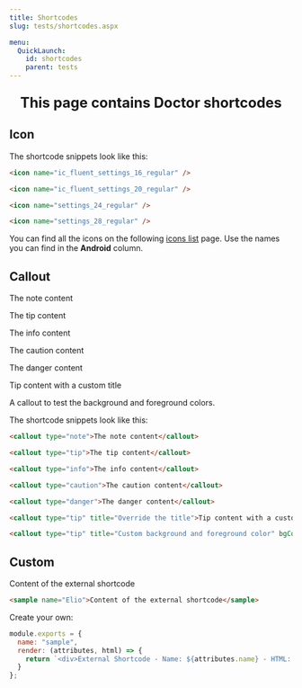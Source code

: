 ```yaml
---
title: Shortcodes
slug: tests/shortcodes.aspx

menu:
  QuickLaunch:
    id: shortcodes
    parent: tests
---
```



<p style="text-align:center;font-weight:bold;font-size:25px">This page contains Doctor shortcodes</p>

## Icon

<icon name="ic_fluent_settings_16_regular" />

<icon name="ic_fluent_settings_20_regular" />

<icon name="settings_24_regular" />

<icon name="settings_28_regular" />

The shortcode snippets look like this:

```html
<icon name="ic_fluent_settings_16_regular" />

<icon name="ic_fluent_settings_20_regular" />

<icon name="settings_24_regular" />

<icon name="settings_28_regular" />
```

<callout type="note">You can find all the icons on the following [icons list](https://github.com/microsoft/fluentui-system-icons/blob/master/icons.md) page. Use the names you can find in the **Android** column.</callout>

## Callout

<callout type="note">The note content</callout>

<callout type="tip">The tip content</callout>

<callout type="info">The info content</callout>

<callout type="caution">The caution content</callout>

<callout type="danger">The danger content</callout>

<callout type="tip" title="Override the title">Tip content with a custom title</callout>

<callout type="tip" title="Custom background and foreground color" bgColor="#462749" fgColor="#FDECEF">A callout to test the background and foreground colors.</callout>

The shortcode snippets look like this:

```html
<callout type="note">The note content</callout>

<callout type="tip">The tip content</callout>

<callout type="info">The info content</callout>

<callout type="caution">The caution content</callout>

<callout type="danger">The danger content</callout>

<callout type="tip" title="Override the title">Tip content with a custom title</callout>

<callout type="tip" title="Custom background and foreground color" bgColor="#462749" fgColor="#FDECEF">A callout to test the background and foreground colors.</callout>
```

## Custom

<sample name="Elio">Content of the external shortcode</sample>

```html
<sample name="Elio">Content of the external shortcode</sample>
```

Create your own:

```javascript
module.exports = {
  name: "sample",
  render: (attributes, html) => {
    return `<div>External Shortcode - Name: ${attributes.name} - HTML: ${html}</div>`
  }
};
```